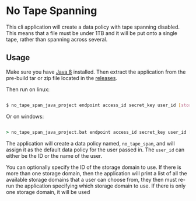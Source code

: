 No Tape Spanning
================

This cli application will create a data policy with tape spanning
disabled.  This means that a file must be under 1TB and it will be
put onto a single tape, rather than spanning across several.

## Usage

Make sure you have [Java 8](https://java.com/en/download/) installed. Then extract the application from the pre-build tar or zip file located in
the
[releases](https://github.com/SpectraLogic/no_tape_span_java_project/releases).

Then run on linux:

```bash

$ no_tape_span_java_project endpoint access_id secret_key user_id [storage_domain_id]

```

Or on windows:

```bat

> no_tape_span_java_project.bat endpoint access_id secret_key user_id [storage_domain_id]

```

The application will create a data policy named, `no_tape_span`, and will assign it as the default data policy for the user passed in. The `user_id` can either be the ID or the name of the user.

You can optionally specify the ID of the storage domain to use.  If there is more than one storage domain, then the application will print a list of all the available storage domains that a user can choose from, they then must re-run the application specifying which storage domain to use.  If there is only one storage domain, it will be used
